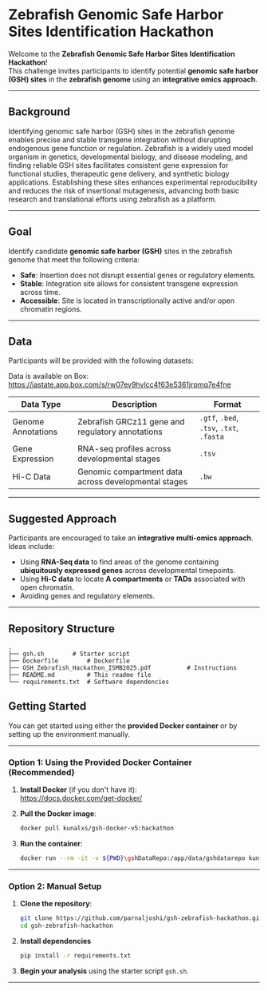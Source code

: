 # Zebrafish Genomic Safe Harbor Sites Identification Hackathon

Welcome to the **Zebrafish Genomic Safe Harbor Sites Identification Hackathon**!  
This challenge invites participants to identify potential **genomic safe harbor (GSH) sites** in the **zebrafish genome** using an **integrative omics approach**.

---
## Background

Identifying genomic safe harbor (GSH) sites in the zebrafish genome enables precise and stable transgene integration without disrupting endogenous gene function or regulation. Zebrafish is a widely used model organism in genetics, developmental biology, and disease modeling, and finding reliable GSH sites facilitates consistent gene expression for functional studies, therapeutic gene delivery, and synthetic biology applications. Establishing these sites enhances experimental reproducibility and reduces the risk of insertional mutagenesis, advancing both basic research and translational efforts using zebrafish as a platform.


---

## Goal

Identify candidate **genomic safe harbor (GSH)** sites in the zebrafish genome that meet the following criteria:

- **Safe**: Insertion does not disrupt essential genes or regulatory elements.
- **Stable**: Integration site allows for consistent transgene expression across time.
- **Accessible**: Site is located in transcriptionally active and/or open chromatin regions.

---

## Data

Participants will be provided with the following datasets:

Data is available on Box: https://iastate.app.box.com/s/rw07ev9hvlcc4f63e5361jrpmq7e4fne 

| Data Type         | Description                                                        | Format                                         |
|-------------------|--------------------------------------------------------------------|------------------------------------------------|
| Genome Annotations| Zebrafish GRCz11 gene and regulatory annotations                   | `.gtf`, `.bed`, `.tsv`, `.txt`, `.fasta`       |
| Gene Expression   | RNA-seq profiles across developmental stages                       | `.tsv`                                         |
| Hi-C Data         | Genomic compartment data across developmental stages               | `.bw`                                          |

---

## Suggested Approach

Participants are encouraged to take an **integrative multi-omics approach**. Ideas include:

- Using **RNA-Seq data** to find areas of the genome containing **ubiquitously expressed genes** across developmental timepoints.
- Using **Hi-C data** to locate **A compartments** or **TADs** associated with open chromatin.
- Avoiding genes and regulatory elements.

---

## Repository Structure

```text
.
├── gsh.sh        # Starter script
├── Dockerfile        # Dockerfile
├── GSH_Zebrafish_Hackathon_ISMB2025.pdf          # Instructions
├── README.md         # This readme file
└── requirements.txt  # Software dependencies
```

## Getting Started

You can get started using either the **provided Docker container** or by setting up the environment manually.

---

### Option 1: Using the Provided Docker Container (Recommended)

1. **Install Docker** (if you don't have it):  
   https://docs.docker.com/get-docker/

2. **Pull the Docker image**:
   ```bash
   docker pull kunalxs/gsh-docker-v5:hackathon
   ```
   
3. **Run the container**:
   ```bash
   docker run --rm -it -v ${PWD}\gshDataRepo:/app/data/gshdatarepo kunalxs/gsh-docker-v5:hackathon
   ```

---

### Option 2: Manual Setup

1. **Clone the repository**:
   ```bash
   git clone https://github.com/parnaljoshi/gsh-zebrafish-hackathon.git  
   cd gsh-zebrafish-hackathon
   ```

2. **Install dependencies**
   ```bash
   pip install -r requirements.txt
   ```

4. **Begin your analysis** using the starter script ```gsh.sh```.

---

